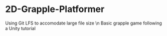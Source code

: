 # 2D-Grapple-Platformer
Using Git LFS to accomodate large file size \n
Basic grapple game following a Unity tutorial
